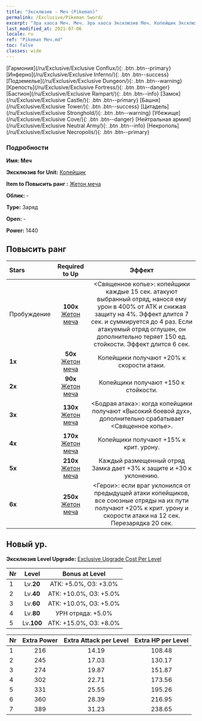 ```yaml
---
title: "Эксклюзив - Меч (Pikeman)"
permalink: /Exclusive/Pikeman Sword/
excerpt: "Эра хаоса Меч. Меч. Эра хаоса Эксклюзив Меч. Копейщик Эксклюзив."
last_modified_at: 2021-07-06
locale: ru
ref: "Pikeman Меч.md"
toc: false
classes: wide
---
```

 [Гармония](/ru/Exclusive/Exclusive Conflux/){: .btn .btn--primary} [Инферно](/ru/Exclusive/Exclusive Inferno/){: .btn .btn--success} [Подземелье](/ru/Exclusive/Exclusive Dungeon/){: .btn .btn--warning} [Крепость](/ru/Exclusive/Exclusive Fortress/){: .btn .btn--danger} [Бастион](/ru/Exclusive/Exclusive Rampart/){: .btn .btn--info} [Замок](/ru/Exclusive/Exclusive Castle/){: .btn .btn--primary} [Башня](/ru/Exclusive/Exclusive Tower/){: .btn .btn--success} [Цитадель](/ru/Exclusive/Exclusive Stronghold/){: .btn .btn--warning} [Убежище](/ru/Exclusive/Exclusive Cove/){: .btn .btn--danger} [Нейтральная армия](/ru/Exclusive/Exclusive Neutral Army/){: .btn .btn--info} [Некрополь](/ru/Exclusive/Exclusive Necropolis/){: .btn .btn--primary} 

### Подробности
 **Имя: Меч** 

 **Эксклюзив for Unit:** [Копейщик](/ru/units/Pikeman/) 

 **Item to Повысить ранг :** [Жетон меча](/ItemsRU/con_912/)

 **Облик:** -

 **Type:** Заряд

 **Open:** -

 **Power:** 1440

## Повысить ранг 

  |     Stars    |  Required to Up | Эффект |
  |:-------------|:---------------:|:---------------:|
  |  Пробуждение  | **100x** [Жетон меча](/ItemsRU/con_912/) | <Священное копье>: копейщики каждые 15 сек. атакуют выбранный отряд, нанося ему урон в 400% от АТК и снижая защиту на 4%. Эффект длится 7 сек. и суммируется до 4 раз. Если атакуемый отряд оглушен, он дополнительно теряет 150 ед. стойкости. Эффект длится 6 сек. |
  | **1x** <i class="fas fa-star"/> | **50x** [Жетон меча](/ItemsRU/con_912/) | Копейщики получают +20% к скорости атаки. |
  | **2x** <i class="fas fa-star"/> | **90x** [Жетон меча](/ItemsRU/con_912/) | Копейщики получают +150 к стойкости. |
  | **3x** <i class="fas fa-star"/> | **130x** [Жетон меча](/ItemsRU/con_912/) | <Бодрая атака>: когда копейщики получают «Высокий боевой дух», дополнительно срабатывает <Священное копье>. |
  | **4x** <i class="fas fa-star"/> | **170x** [Жетон меча](/ItemsRU/con_912/) | Копейщики получают +15% к крит. урону. |
  | **5x** <i class="fas fa-star"/> | **210x** [Жетон меча](/ItemsRU/con_912/) | Каждый размещенный отряд Замка дает +3% к защите и +30 к уклонению. |
  | **6x** <i class="fas fa-star"/> | **250x** [Жетон меча](/ItemsRU/con_912/) | <Герои>: если враг уклонился от предыдущей атаки копейщиков, все союзные отряды на их пути получают +20% к крит. урону и скорости атаки на 12 сек. Перезарядка 20 сек. |


## Новый ур.
 **Эксклюзив Level Upgrade:** [Exclusive Upgrade Cost Per Level](/Exclusive/ExclusiveUpgradeCostPerLevel/)

  |  Nr  |   Level  | Bonus at Level |
  |:-----|:--------:|:--------------:|
  | 1 | Lv.**20** | АТК: +5.0%, ОЗ: +3.0% |
  | 2 | Lv.**40** | АТК: +10.0%, ОЗ: +5.0% |
  | 3 | Lv.**60** | АТК: +10.0%, ОЗ: +5.0% |
  | 4 | Lv.**80** | УРН отряда: +5.0% |
  | 5 | Lv.**100** | АТК: +15.0%, ОЗ: +8.0% |


  |  Nr  |  Extra Power | Extra Attack per Level | Extra HP per Level |
  |:-----|:--------:|:--------:|:--------:|
  | 1 | 216 | 14.19 | 108.48 |
  | 2 | 245 | 17.03 | 130.17 |
  | 3 | 274 | 19.87 | 151.87 |
  | 4 | 302 | 22.71 | 173.56 |
  | 5 | 331 | 25.55 | 195.26 |
  | 6 | 360 | 28.39 | 216.95 |
  | 7 | 389 | 31.23 | 238.65 |


